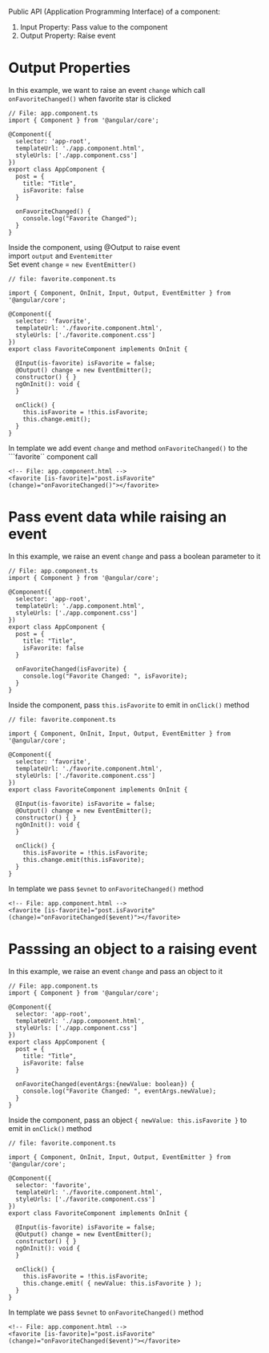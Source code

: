 Public API (Application Programming Interface) of a component:
1. Input Property: Pass value to the component
2. Output Property: Raise event

# Output Properties
In this example, we want to raise an event ```change``` which call ```onFavoriteChanged()``` when favorite star is clicked 

```
// File: app.component.ts
import { Component } from '@angular/core';

@Component({
  selector: 'app-root',
  templateUrl: './app.component.html',
  styleUrls: ['./app.component.css']
})
export class AppComponent {
  post = {
    title: "Title",
    isFavorite: false
  }

  onFavoriteChanged() {
    console.log("Favorite Changed");
  }
}
```
Inside the component, using @Output to raise event<br>
import ```output``` and ```Eventemitter```<br>
Set event ```change``` = ```new EventEmitter()```<br>
```
// file: favorite.component.ts

import { Component, OnInit, Input, Output, EventEmitter } from '@angular/core';

@Component({
  selector: 'favorite',
  templateUrl: './favorite.component.html',
  styleUrls: ['./favorite.component.css']
})
export class FavoriteComponent implements OnInit {

  @Input(is-favorite) isFavorite = false;
  @Output() change = new EventEmitter();
  constructor() { }
  ngOnInit(): void {
  }
  
  onClick() {
    this.isFavorite = !this.isFavorite;
    this.change.emit();
  }
}
```

In template we add event ```change``` and method ```onFavoriteChanged()``` to the ```favorite`` component call
```
<!-- File: app.component.html -->
<favorite [is-favorite]="post.isFavorite" (change)="onFavoriteChanged()"></favorite>
```


<!-- =========================================================================================== -->
<!-- =========================================================================================== -->
<!-- =========================================================================================== -->


# Pass event data while raising an event
In this example, we raise an event ```change``` and pass a boolean parameter to it

```
// File: app.component.ts
import { Component } from '@angular/core';

@Component({
  selector: 'app-root',
  templateUrl: './app.component.html',
  styleUrls: ['./app.component.css']
})
export class AppComponent {
  post = {
    title: "Title",
    isFavorite: false
  }

  onFavoriteChanged(isFavorite) {
    console.log("Favorite Changed: ", isFavorite);
  }
}
```
<!-- =========================================================================================== -->
Inside the component, pass ```this.isFavorite``` to emit in ```onClick()``` method
```
// file: favorite.component.ts

import { Component, OnInit, Input, Output, EventEmitter } from '@angular/core';

@Component({
  selector: 'favorite',
  templateUrl: './favorite.component.html',
  styleUrls: ['./favorite.component.css']
})
export class FavoriteComponent implements OnInit {

  @Input(is-favorite) isFavorite = false;
  @Output() change = new EventEmitter();
  constructor() { }
  ngOnInit(): void {
  }
  
  onClick() {
    this.isFavorite = !this.isFavorite;
    this.change.emit(this.isFavorite);
  }
}
```
<!-- =========================================================================================== -->
In template we pass ```$evnet``` to ```onFavoriteChanged()``` method
```
<!-- File: app.component.html -->
<favorite [is-favorite]="post.isFavorite" (change)="onFavoriteChanged($event)"></favorite>
```


<!-- =========================================================================================== -->
<!-- =========================================================================================== -->
<!-- =========================================================================================== -->


# Passsing an object to a raising event
In this example, we raise an event ```change``` and pass an object to it

```
// File: app.component.ts
import { Component } from '@angular/core';

@Component({
  selector: 'app-root',
  templateUrl: './app.component.html',
  styleUrls: ['./app.component.css']
})
export class AppComponent {
  post = {
    title: "Title",
    isFavorite: false
  }

  onFavoriteChanged(eventArgs:{newValue: boolean}) {
    console.log("Favorite Changed: ", eventArgs.newValue);
  }
}
```
<!-- =========================================================================================== -->
Inside the component, pass an object ```{ newValue: this.isFavorite }``` to emit in ```onClick()``` method
```
// file: favorite.component.ts

import { Component, OnInit, Input, Output, EventEmitter } from '@angular/core';

@Component({
  selector: 'favorite',
  templateUrl: './favorite.component.html',
  styleUrls: ['./favorite.component.css']
})
export class FavoriteComponent implements OnInit {

  @Input(is-favorite) isFavorite = false;
  @Output() change = new EventEmitter();
  constructor() { }
  ngOnInit(): void {
  }
  
  onClick() {
    this.isFavorite = !this.isFavorite;
    this.change.emit( { newValue: this.isFavorite } );
  }
}
```
<!-- =========================================================================================== -->
In template we pass ```$evnet``` to ```onFavoriteChanged()``` method
```
<!-- File: app.component.html -->
<favorite [is-favorite]="post.isFavorite" (change)="onFavoriteChanged($event)"></favorite>
```
